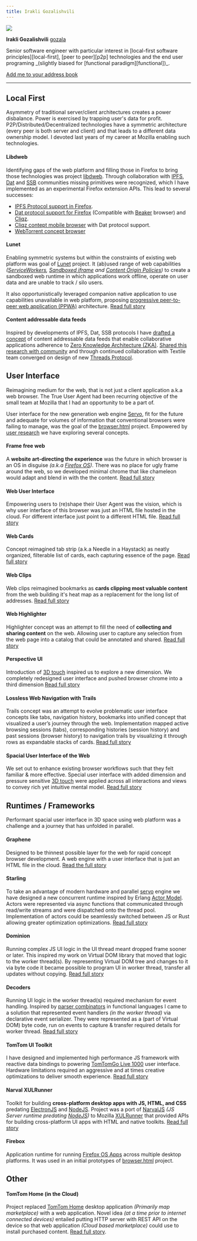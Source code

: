```yaml
---
title: Irakli Gozalishvili
---
```


<div class="vcard">
	<img class="photo" src="./gozala.jpg" />
  <p>
    <strong class="fn">Irakli Gozalishvili</strong>
    <a class="nickname" href="https://github.com/gozala" target="_blank">gozala</a>
  </p>
</div>
Senior software engineer with particular interest in [local-first software principles][local-first], [peer to peer][p2p] technologies and the end user programing _(slightly biased for [functional paradigm][functional])_.

[Add me to your address book](./gozala.vcf "My Virtual Contact File")

----

## Local First

Asymmetry of traditional server/client architectures creates a power disbalance. Power is exercised by trapping user's data for profit. P2P/Distributed/Decentralized technologies have a symmetric architecture (every peer is both server and client) and that leads to a different data ownership model. I devoted last years of my career at Mozilla enabling such technologies.  

#### Libdweb

Identifying gaps of the web platform and filling those in Firefox to bring those technologies was project [libdweb](./libdweb). Through collaboration with [IPFS][], [Dat][] and [SSB][] communities missing primitives were recognized, which I have implemented as an experimental Firefox extension APIs. This lead to several successes:

- [IPFS Protocol support in Firefox](./ipfs).
- [Dat protocol support for Firefox](./dat) (Compatible with [Beaker][] browser) and [Cliqz][]. 
- [Cliqz contept mobile browser](./dat-mobile) with Dat protocol support.
- [WebTorrent concept browser](./wtp)

#### Lunet

Enabling symmetric systems but within the constraints of existing web platform was goal of [Lunet](./lunet) project. It (ab)used range of web capabilities _([ServiceWorkers][], [Sandboxed iframe][sandoxed-iframe] and [Content Origin Policies][])_ to create a sandboxed web runtime in which applications work offline, operate on user data and are unable to track / silo users. 

It also opportunistically leveraged companion native application to use capabilities unavailable in web platform, proposing [progressive peer-to-peer web application (PPWA)](./ppwa "Progressive peer-to-peer web applications (PPWA)") architecture. [Read full story](./lunet)

#### Content addressable data feeds

Inspired by developments of IPFS, Dat, SSB protocols I have [drafted a concept][ipdf] of content addressable data feeds that enable collaborative applications adherence to [Zero Knowledge Architecture (ZKA)][ZKA]. [Shared this research with community][ipfs-camp-ipdf] and through continued collaboration with Textile team converged on design of new [Threads Protocol][threads_v2].

## User Interface

Reimagining medium for the web, that is not just a client application a.k.a web browser. The True User Agent had been recurring objective of the small team at Mozilla that I had an opportunity to be a part of.


User interface for the new generation web engine [Servo][], fit for the future and adequate for volumes of information that conventional browsers were failing to manage, was the goal of the [browser.html](./browserhtml) project. Empowered by [user research][] we have exploring several concepts.

#### Frame free web

A **website art-directing the experience** was the future in which browser is an OS in disguise _(a.k.a [Firefox OS][])_. There was no place for ugly frame around the web, so we developed minimal chrome that like chameleon would adapt and blend in with the the content. [Read full story](./frame-free-web)

#### Web User Interface

Empowering users to (re)shape their User Agent was the vision, which is why user interface of this browser was just an HTML file hosted in the cloud. For different interface just point to a different HTML file. [Read full story](./graphene)

#### Web Cards

Concept reimagined tab strip (a.k.a Needle in a Haystack) as neatly organized, filterable list of cards, each capturing essence of the page. [Read full story](./web-cards)

#### Web Clips

Web clips reimagined bookmarks as **cards clipping most valuable content** from the web building it's heat map as a replacement for the long list of addresses. [Read full story](./web-clips)

#### Web Highlighter

Highlighter concept was an attempt to fill the need of **collecting and sharing content** on the web. Allowing user to capture any selection from the web page into a catalog that could be annotated and shared. [Read full story](./web-highlighter)

#### Perspective UI

Introduction of [3D touch][] inspired us to explore a new dimension. We completely redesigned user interface and pushed browser chrome into a third dimension [Read full story](./perspective-ui)

#### Lossless Web Navigation with Trails

Trails concept was an attempt to evolve problematic user interface concepts like tabs, navigation history, bookmarks into unified concept that visualized a user’s journey through the web. Implementation mapped active browsing sessions (tabs), corresponding histories (session history) and past sessions (browser history) to navigation trails by visualizing it through rows  as expandable stacks of cards. [Read full story](https://medium.freecodecamp.org/lossless-web-navigation-with-trails-9cd48c0abb56)

#### Spacial User Interface of the Web

We set out to enhance existing browser workflows such that they felt familiar & more effective. Special user interface with added dimension and pressure sensitive [3D touch][] were applied across all interactions and views to convey rich yet intuitive mental model. [Read full story](https://medium.com/free-code-camp/lossless-web-navigation-spatial-model-37f83438201d)

## Runtimes / Frameworks

Performant spacial user interface in 3D space using web platform was a challenge and a journey that has unfolded in parallel.



#### Graphene

Designed to be thinnest possible layer for the web for rapid concept browser development. A web engine with a user interface that is just an HTML file in the cloud. [Read the full story](./graphene)

#### Starling

To take an advantage of modern hardware and parallel [servo][] engine we have designed a new concurrent runtime inspired by Erlang [Actor Model][]. Actors were represented via async functions that communicated through read/write streams and were dispatched onto the thread pool. Implementation of actors could be seamlessly switched between JS or Rust allowing greater optimization optimizations. [Read full story](./starling)

#### Dominion

Running complex JS UI logic in the UI thread meant dropped frame sooner or later. This inspired my work on Virtual DOM library that moved that logic to the worker thread(s). By representing Virtual DOM tree and changes to it via byte code it became possible to program UI in worker thread, transfer all updates without copying.  [Read full story](./dominion)

#### Decoders

Running UI logic in the worker thread(s) required mechanism for event handling. Inspired by [parser combinators][] in functional languages I came to a solution that represented event handlers _(in the worker thread)_ via declarative event serializer. They were represented as a (part of Virtual DOM) byte code, run on events to capture & transfer required details for worker thread. [Read full story](./decoders)

#### TomTom UI Toolkit

I have designed and implemented high performance JS framework with reactive data bindings to powering [TomTomGo Live 1000][] user interface. Hardware limitations required an aggressive and at times creative optimizations to deliver smooth experience. [Read full story](./tomtom-webkit-ui)

#### Narval XULRunner

Toolkit for building **cross-platform desktop apps with JS, HTML, and CSS** predating [ElectronJS][] and [NodeJS][]. Project was a port of [NarvalJS](./narvaljs) _(JS Server runtime predating [NodeJS][])_ to Mozilla [XULRunner][] that provided APIs for building cross-platform UI apps with HTML and native toolkits. [Read full story](./narwal-xulrunner)

#### Firebox

Application runtime for running [Firefox OS Apps][firefoxos-apps] across multiple desktop platforms. It was used in an initial prototypes of [browser.html](./browserhtml) project.

## Other

#### TomTom Home (in the Cloud)

Project replaced [TomTom Home][tomtom-home] desktop application _(Primarily map marketplace)_ with a web application. Novel idea _(at a time prior to internet connected devices)_ entailed putting HTTP server with REST API on the device so that web application _(Cloud based marketplace)_ could use to install purchased content. [Read full story](./tomtom-home-cloud).



[Beaker]:https://beakerbrowser.com/ "Experimental browser fo the peer-to-peer Web"
[Cliqz]:https://cliqz.com/ "Secure browser with built-in quick search"
[ipfs-camp-ipdf]:https://www.youtube.com/watch?v=KBwR0I7i4Wg&feature=youtu.be
[threads_v2]:https://blog.textile.io/introducing-textiles-threads-protocol/
[ZKA]:https://medium.com/@vixentael/zero-knowledge-architectures-for-mobile-applications-b00a231fda75 "Zero Knowledge Architecture (ZKA)"
[IPFS]:https://ipfs.io/ "A peer-to-peer hypermedia protocol"
[Dat]:https://dat.foundation/ "Protocol for sharing data between computers"
[Servo]:https://servo.org/ "Servo is a modern, high-performance browser engine"
[Firefox OS]:https://en.wikipedia.org/wiki/Firefox_OS "Discontinued open-source web based operating system by Mozilla"
[iPhone 3G]:https://en.wikipedia.org/wiki/IPhone_3G	"Second generation iPhone"
[TomTomGo Live 1000]:https://www.engadget.com/2010/04/27/tomtom-go-1000-live-to-offer-capacitive-touchscreen-webkit-brow/
[ElectronJS]: https://electronjs.org/ "Build cross-platform desktop apps with JavaScript, HTML, and CSS"
[NodeJS]:https://nodejs.org/ "JS runtime built on Chrome's V8 JavaScript engine."
[XULRunner]:https://en.wikipedia.org/wiki/XULRunner "Cross platform desktop application development platform by Mozilla"
[firefoxos-apps]:https://developer.mozilla.org/en-US/Marketplace/Options/Packaged_apps
[tomtom-home]:http://us.support.tomtom.com/app/answers/detail/a_id/5122/~/installing-tomtom-home
[local-first]:https://www.inkandswitch.com/local-first.html "Local-first softwareYou own your data, in spite of the cloud"
[p2p]:https://en.wikipedia.org/wiki/Peer-to-peer "Peer-to-peer (P2P) networking architecture"
[functional]:https://en.wikipedia.org/wiki/Functional_programming

[SSB]:https://scuttlebutt.nz/ "Decentralized secure gossip platform"

[ServiceWorkers]:https://developer.mozilla.org/en-US/docs/Web/API/Service_Worker_API
[sandoxed-iframe]:https://www.html5rocks.com/en/tutorials/security/sandboxed-iframes/
[Content Origin Policies]:https://developer.mozilla.org/en-US/docs/Web/Security/Same-origin_policy
[3D touch]:https://developer.apple.com/design/human-interface-guidelines/ios/user-interaction/3d-touch/

[Actor Model]:https://en.wikipedia.org/wiki/Actor_model
[parser combinators]:https://en.wikipedia.org/wiki/Parser_combinator
[user research]:https://github.com/browserhtml/browserhtml/releases/tag/0.15.0
[ipdf]:https://github.com/gozala/ipdf/